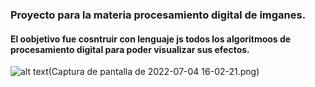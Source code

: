 ### Proyecto para la materia procesamiento digital de imganes.
#### El oobjetivo fue cosntruir con lenguaje js todos los algoritmoos de procesamiento digital para poder visualizar sus efectos.


![alt text](http://url/to/img.png)(Captura de pantalla de 2022-07-04 16-02-21.png)
